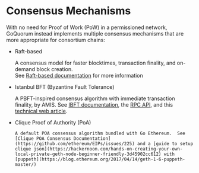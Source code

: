 # Consensus Mechanisms 

With no need for Proof of Work (PoW) in a permissioned network, GoQuorum instead implements multiple
consensus mechanisms that are more appropriate for consortium chains:  

* Raft-based
   
     A consensus model for faster blocktimes, transaction finality, and on-demand block creation.  
  See [Raft-based documentation](Raft.md) for more information

* Istanbul BFT (Byzantine Fault Tolerance)
    
     A PBFT-inspired consensus algorithm with immediate transaction finality, by AMIS.
    See [IBFT documentation](IBFT.md), the [RPC API](../ibft/istanbul-rpc-api.md),
    and this [technical web article](https://medium.com/getamis/istanbul-bft-ibft-c2758b7fe6ff). 

* Clique Proof of Authority (PoA)
     
      A default POA consensus algorithm bundled with Go Ethereum.  See [Clique POA Consensus Documentation](https://github.com/ethereum/EIPs/issues/225) and a [guide to setup clique json](https://hackernoon.com/hands-on-creating-your-own-local-private-geth-node-beginner-friendly-3d45902cc612) with [puppeth](https://blog.ethereum.org/2017/04/14/geth-1-6-puppeth-master/)
